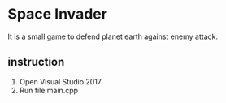 # Space Invader
It is a small game to defend planet earth against enemy attack.

## instruction
1. Open Visual Studio 2017
2. Run file main.cpp
